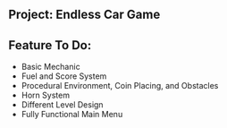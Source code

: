## Project: Endless Car Game

## Feature To Do:
*  Basic Mechanic
*  Fuel and Score System
*  Procedural Environment, Coin Placing, and Obstacles
*  Horn System
*  Different Level Design
*  Fully Functional Main Menu
 
